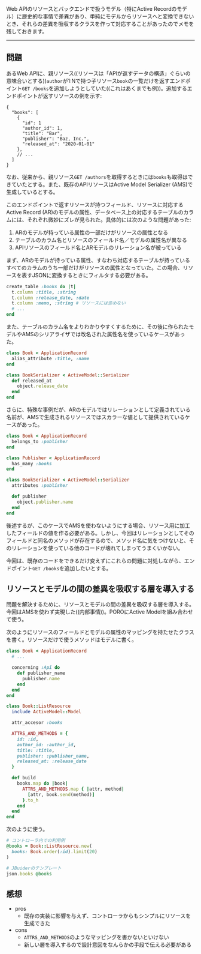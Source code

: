 <!-- リソースとActive Recordのモデルのあいだの差異を吸収するアダプタを作る -->

Web APIのリソースとバックエンドで扱うモデル（特にActive Recordのモデル）に歴史的な事情で差異があり、単純にモデルからリソースへと変換できないとき、それらの差異を吸収するクラスを作って対応することがあったのでメモを残しておきます。

---

## 問題

あるWeb APIに、親リソース((リソースは「APIが返すデータの構造」ぐらいの意味合いとする))`author`が1:Nで持つ子リソース`book`の一覧だけを返すエンドポイント`GET /books`を追加しようとしていた((これはあくまでも例))。追加するエンドポイントが返すリソースの例を示す:

```
{
  "books": [
    {
   	  "id": 1
   	  "author_id": 1,
   	  "title": "Bar",
   	  "publisher": "Baz, Inc.",
   	  "released_at": "2020-01-01"
    },
	// ...
  ]
}
```

なお、従来から、親リソース`GET /authors`を取得するときには`books`も取得はできていたとする。また、既存のAPIリソースはActive Model Serializer (AMS)で生成しているとする。

このエンドポイントで返すリソースが持つフィールド、リソースに対応するActive Record (AR)のモデルの属性、データベース上の対応するテーブルのカラムには、それぞれ微妙にズレが見られた。具体的には次のような問題があった:

1. ARのモデルが持っている属性の一部だけがリソースの属性となる
1. テーブルのカラム名とリソースのフィールド名／モデルの属性名が異なる
1. APIリソースのフィールド名とARモデルのリレーション名が被っている

まず、ARのモデルが持っている属性、すなわち対応するテーブルが持っているすべてのカラムのうち一部だけがリソースの属性となっていた。この場合、リソースを表すJSONに変換するときにフィルタする必要がある。

```ruby
create_table :books do |t|
  t.column :title, :string
  t.column :release_date, :date
  t.column :memo, :string # リソースには含めない
  # ...
end
```

また、テーブルのカラム名をよりわかりやすくするために、その後に作られたモデルやAMSのシリアライザでは改名された属性名を使っているケースがあった。

```ruby
class Book < ApplicationRecord
  alias_attribute :title, :name
end

class BookSerializer < ActiveModel::Serializer
  def released_at
    object.release_date
  end
end
```

さらに、特殊な事例だが、ARのモデルではリレーションとして定義されている名前が、AMSで生成されるリソースではスカラーな値として提供されているケースがあった。

```ruby
class Book < ApplicationRecord
  belongs_to :publisher
end

class Publisher < ApplicationRecord
  has_many :books
end

class BookSerializer < ActiveModel::Serializer
  attributes :publisher

  def publisher
    object.publisher.name
  end
end
```

後述するが、このケースでAMSを使わないようにする場合、リソース用に加工したフィールドの値を作る必要がある。しかし、今回はリレーションとしてそのフィールドと同名のメソッドが存在するので、メソッド名に気をつけないと、そのリレーションを使っている他のコードが壊れてしまってうまくいかない。

今回は、既存のコードをできるだけ変えずにこれらの問題に対処しながら、エンドポイント`GET /books`を追加したいとする。

## リソースとモデルの間の差異を吸収する層を導入する

問題を解決するために、リソースとモデルの間の差異を吸収する層を導入する。今回はAMSを使わず実現した((内部事情))。POROにActive Modelを組み合わせて使う。

次のようにリソースのフィールドとモデルの属性のマッピングを持たせたクラスを書く。リソースだけで使うメソッドはモデルに書く。

```ruby
class Book < ApplicationRecord
  # ...

  concerning :Api do
    def publisher_name
      publisher.name
    end
  end
end

class Book::ListResource
  include ActiveModel::Model

  attr_accesor :books

  ATTRS_AND_METHODS = {
    id: :id,
    author_id: :author_id,
	title: :title,
	publisher: :publisher_name,
	released_at: :release_date
  }

  def build
    books.map do |book|
      ATTRS_AND_METHODS.map { |attr, method|
	    [attr, book.send(method)]
      }.to_h
	end
  end
end
```

次のように使う。

```ruby
# コントローラ内での利用例
@books = Book::ListResource.new(
  books: Book.order(:id).limit(20)
)

# JBuiderのテンプレート
json.books @books
```

## 感想

- pros
  - 既存の実装に影響を与えず、コントローラからもシンプルにリソースを生成できた
- cons
  - `ATTRS_AND_METHODS`のようなマッピングを書かないといけない
  - 新しい層を導入するので設計意図をなんらかの手段で伝える必要がある

